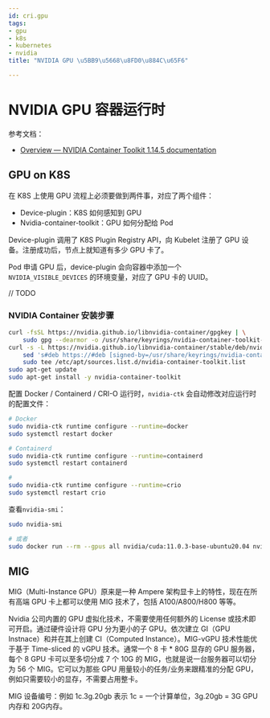 ```yaml
---
id: cri.gpu
tags:
- gpu
- k8s
- kubernetes
- nvidia
title: "NVIDIA GPU \u5BB9\u5668\u8FD0\u884C\u65F6"

---
```

# NVIDIA GPU 容器运行时
参考文档：

+ [Overview — NVIDIA Container Toolkit 1.14.5 documentation](https://docs.nvidia.com/datacenter/cloud-native/container-toolkit/latest/index.html)

## GPU on K8S
在 K8S 上使用 GPU 流程上必须要做到两件事，对应了两个组件：

+ Device-plugin：K8S 如何感知到 GPU
+ Nvidia-container-toolkit：GPU 如何分配给 Pod

Device-plugin 调用了 K8S Plugin Registry API，向 Kubelet 注册了 GPU 设备。注册成功后，节点上就知道有多少 GPU 卡了。

Pod 申请 GPU 后，device-plugin 会向容器中添加一个 `NVIDIA_VISIBLE_DEVICES` 的环境变量，对应了 GPU 卡的 UUID。



// TODO



### NVIDIA Container 安装步骤
```bash
curl -fsSL https://nvidia.github.io/libnvidia-container/gpgkey | \
    sudo gpg --dearmor -o /usr/share/keyrings/nvidia-container-toolkit-keyring.gpg
curl -s -L https://nvidia.github.io/libnvidia-container/stable/deb/nvidia-container-toolkit.list | \
    sed 's#deb https://#deb [signed-by=/usr/share/keyrings/nvidia-container-toolkit-keyring.gpg] https://#g' | \
    sudo tee /etc/apt/sources.list.d/nvidia-container-toolkit.list
sudo apt-get update
sudo apt-get install -y nvidia-container-toolkit
```

配置 Docker / Containerd / CRI-O 运行时，`nvidia-ctk` 会自动修改对应运行时的配置文件：

```bash
# Docker
sudo nvidia-ctk runtime configure --runtime=docker
sudo systemctl restart docker

# Containerd
sudo nvidia-ctk runtime configure --runtime=containerd
sudo systemctl restart containerd

# 
sudo nvidia-ctk runtime configure --runtime=crio
sudo systemctl restart crio
```

查看`nvidia-smi`：

```bash
sudo nvidia-smi

# 或者
sudo docker run --rm --gpus all nvidia/cuda:11.0.3-base-ubuntu20.04 nvidia-smi
```

## MIG
MIG（Multi-Instance GPU）原来是一种 Ampere 架构显卡上的特性，现在在所有高端 GPU 卡上都可以使用 MIG 技术了，包括 A100/A800/H800 等等。

Nvidia 公司内置的 GPU 虚拟化技术，不需要使用任何额外的 License 或技术即可开启。通过硬件设计将 GPU 分为更小的子 GPU。依次建立 GI（GPU Instnace）和并在其上创建 CI（Computed Instance）。MIG-vGPU 技术性能优于基于 Time-sliced 的 vGPU 技术。通常一个 8 卡 * 80G 显存的 GPU 服务器，每个 8 GPU 卡可以至多切分成 7 个 10G 的 MIG，也就是说一台服务器可以切分为 56 个 MIG。它可以为那些 GPU 用量较小的任务/业务来跟精准的分配 GPU，例如只需要较小的显存，不需要占用整卡。

MIG 设备编号：例如 1c.3g.20gb 表示 1c = 一个计算单位，3g.20gb = 3G GPU内存和 20G内存。





